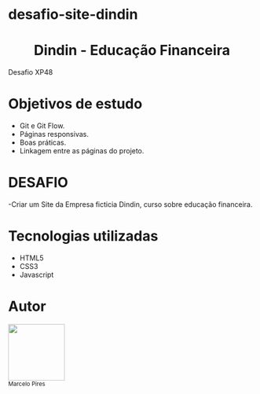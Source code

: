 # desafio-site-dindin

<h1 align="center"> Dindin - Educação Financeira </h1>

Desafio XP48 
# Objetivos de estudo
- Git e Git Flow.
- Páginas responsivas.
- Boas práticas.
- Linkagem entre as páginas do projeto.

# DESAFIO

-Criar um Site da Empresa ficticia Dindin, curso sobre educação financeira.
# Tecnologias utilizadas

- HTML5
- CSS3
- Javascript
# Autor

<img src="https://avatars.githubusercontent.com/u/119169432?s=400&u=c66a724855ca3689fdcf773d05c631f30d406d6b&v=4" width=115><br><sub>Marcelo Pires</sub>